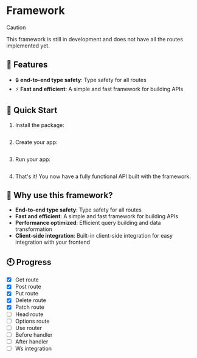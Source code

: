 # Framework

> [!CAUTION]
> This framework is still in development and does not have all the routes implemented yet.

## 🌟 Features

- 🔒 **end-to-end type safety**: Type safety for all routes
- ⚡ **Fast and efficient**: A simple and fast framework for building APIs

## 🚀 Quick Start

1. Install the package:

```bash

```

2. Create your app:

```typescript

```

3. Run your app:

```bash

```

4. That's it! You now have a fully functional API built with the framework.

## 🌟 Why use this framework?

- **End-to-end type safety**: Type safety for all routes
- **Fast and efficient**: A simple and fast framework for building APIs
- **Performance optimized**: Efficient query building and data transformation
- **Client-side integration**: Built-in client-side integration for easy integration with your frontend

## 🕙 Progress

- [x] Get route
- [x] Post route
- [X] Put route
- [X] Delete route
- [X] Patch route
- [ ] Head route
- [ ] Options route
- [ ] Use router
- [ ] Before handler
- [ ] After handler
- [ ] Ws integration
